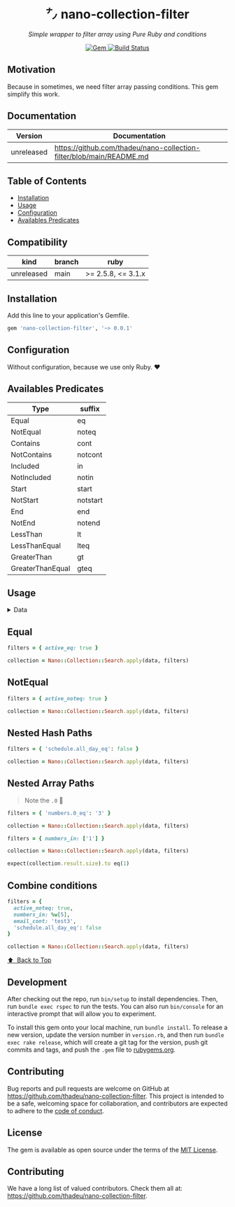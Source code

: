 <p align="center">
  <h1 align="center">㌨ nano-collection-filter</h1>
  <p align="center"><i>Simple wrapper to filter array using Pure Ruby and conditions</i></p>
</p>

<p align="center">
  <a href="https://rubygems.org/gems/nano-collection-filter">
    <img alt="Gem" src="https://img.shields.io/gem/v/nano-collection-filter.svg?style=flat-square">
  </a>

  <a href="https://github.com/thadeu/nano-collection-filter/actions/workflows/ci.yml">
    <img alt="Build Status" src="https://github.com/thadeu/nano-collection-filter/actions/workflows/ci.yml/badge.svg">
  </a>
</p>


## Motivation

Because in sometimes, we need filter array passing conditions. This gem simplify this work.

## Documentation <!-- omit in toc -->

Version    | Documentation
---------- | -------------
unreleased | https://github.com/thadeu/nano-collection-filter/blob/main/README.md

## Table of Contents <!-- omit in toc -->
  - [Installation](#installation)
  - [Usage](#usage)
  - [Configuration](#configuration)
  - [Availables Predicates](#availables-predicates)

## Compatibility

| kind           | branch  | ruby               |
| -------------- | ------- | ------------------ |
| unreleased     | main    | >= 2.5.8, <= 3.1.x |

## Installation

Add this line to your application's Gemfile.

```ruby
gem 'nano-collection-filter', '~> 0.0.1'
```

## Configuration

Without configuration, because we use only Ruby. ❤️

## Availables Predicates

| Type | suffix |
| ----------- | ----------- |
| Equal | eq      |
| NotEqual | noteq        |
| Contains | cont        |
| NotContains | notcont        |
| Included | in        |
| NotIncluded | notin        |
| Start | start        |
| NotStart | notstart        |
| End | end        |
| NotEnd | notend        |
| LessThan | lt        |
| LessThanEqual | lteq        |
| GreaterThan | gt        |
| GreaterThanEqual | gteq        |


## Usage

<details>
  <summary>Data</summary>
  
  ```ruby
  data = [
    {
      id: 1,
      name: 'Test #1',
      email: 'test1@email1.com',
      schedule: { all_day: true },
      numbers: %w[1 2],
      active: true,
      count: 9
    },
    {
      id: 2,
      name: 'Test #2',
      email: 'test2@email2.com',
      schedule: { all_day: false },
      numbers: %w[3 4],
      active: true,
      count: 10
    },
    {
      id: 3,
      name: 'Test #3',
      email: 'test3@email3.com',
      schedule: { all_day: false },
      numbers: %w[5 6],
      active: false,
      count: 99
    }
  ]
  ```
</details>


## Equal

```ruby
filters = { active_eq: true }

collection = Nano::Collection::Search.apply(data, filters)
```

## NotEqual

```ruby
filters = { active_noteq: true }

collection = Nano::Collection::Search.apply(data, filters)
```

## Nested Hash Paths

```ruby
filters = { 'schedule.all_day_eq': false }

collection = Nano::Collection::Search.apply(data, filters)
```

## Nested Array Paths

> Note the `.0` 🎉

```ruby
filters = { 'numbers.0_eq': '3' }

collection = Nano::Collection::Search.apply(data, filters)
```

```ruby
filters = { numbers_in: ['1'] }

collection = Nano::Collection::Search.apply(data, filters)

expect(collection.result.size).to eq(1)
```

## Combine conditions

```ruby
filters = {
  active_noteq: true,
  numbers_in: %w[5],
  email_cont: 'test3',
  'schedule.all_day_eq': false
}

collection = Nano::Collection::Search.apply(data, filters)
```

[⬆️ &nbsp;Back to Top](#table-of-contents-)

## Development

After checking out the repo, run `bin/setup` to install dependencies. Then, run `bundle exec rspec` to run the tests. You can also run `bin/console` for an interactive prompt that will allow you to experiment.

To install this gem onto your local machine, run `bundle install`. To release a new version, update the version number in `version.rb`, and then run `bundle exec rake release`, which will create a git tag for the version, push git commits and tags, and push the `.gem` file to [rubygems.org](https://rubygems.org).

## Contributing

Bug reports and pull requests are welcome on GitHub at https://github.com/thadeu/nano-collection-filter. This project is intended to be a safe, welcoming space for collaboration, and contributors are expected to adhere to the [code of conduct](https://github.com/thadeu/nano-collection-filter/blob/master/CODE_OF_CONDUCT.md).


## License

The gem is available as open source under the terms of the [MIT License](https://opensource.org/licenses/MIT).

## Contributing

We have a long list of valued contributors. Check them all at: https://github.com/thadeu/nano-collection-filter.
